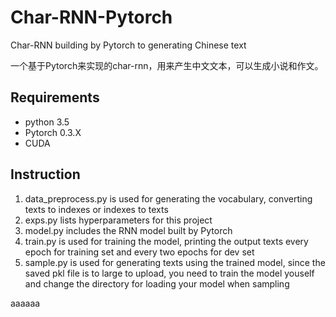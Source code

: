 # Char-RNN-Pytorch
Char-RNN building by Pytorch to generating Chinese text

一个基于Pytorch来实现的char-rnn，用来产生中文文本，可以生成小说和作文。

## Requirements
* python 3.5
* Pytorch 0.3.X
* CUDA

## Instruction
1. data_preprocess.py is used for generating the vocabulary, converting texts to indexes or indexes to texts
2. exps.py lists hyperparameters for this project
3. model.py includes the RNN model built by Pytorch
4. train.py is used for training the model, printing the output texts every epoch for training set and every two epochs for dev set
5. sample.py is used for generating texts using the trained model, since the saved pkl file is to large to upload, you need to train the model youself and change the directory for loading your model when sampling

aaaaaa